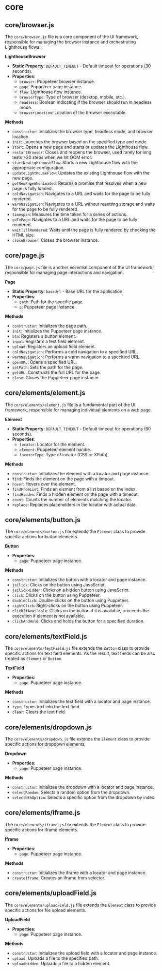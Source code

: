 # core

## core/browser.js

The `core/browser.js` file is a core component of the UI framework, responsible for managing the browser instance and orchestrating Lighthouse flows.

**LighthouseBrowser**

- **Static Property**: `DEFAULT_TIMEOUT` - Default timeout for operations (30 seconds).
- **Properties**:
  - `browser`: Puppeteer browser instance.
  - `page`: Puppeteer page instance.
  - `flow`: Lighthouse flow instance.
  - `browserType`: Type of browser (desktop, mobile, etc.).
  - `headless`: Boolean indicating if the browser should run in headless mode.
  - `browserLocation`: Location of the browser executable.

**Methods**

- `constructor`: Initializes the browser type, headless mode, and browser location.
- `init`: Launches the browser based on the specified type and mode.
- `start`: Opens a new page and starts or updates the Lighthouse flow.
- `restartBrowser`: Closes and reopens the browser, used rarely for long tests >20 steps when we hit OOM error.
- `startNewLighthouseFlow`: Starts a new Lighthouse flow with the appropriate configuration.
- `updateLighthouseFlow`: Updates the existing Lighthouse flow with the new page.
- `getNewPageWhenLoaded`: Returns a promise that resolves when a new page is fully loaded.
- `coldNavigation`: Navigates to a URL and waits for the page to be fully rendered.
- `warmNavigation`: Navigates to a URL without resetting storage and waits for the page to be fully rendered.
- `timespan`: Measures the time taken for a series of actions.
- `goToPage`: Navigates to a URL and waits for the page to be fully rendered.
- `waitTillRendered`: Waits until the page is fully rendered by checking the HTML size.
- `closeBrowser`: Closes the browser instance.

## core/page.js

The `core/page.js` file is another essential component of the UI framework, responsible for managing page interactions and navigation.

**Page**

- **Static Property**: `baseUrl` - Base URL for the application.
- **Properties**:
  - `path`: Path for the specific page.
  - `p`: Puppeteer page instance.

**Methods**

- `constructor`: Initializes the page path.
- `init`: Initializes the Puppeteer page instance.
- `btn`: Registers a button element.
- `input`: Registers a text field element.
- `upload`: Registers an upload field element.
- `coldNavigation`: Performs a cold navigation to a specified URL.
- `warmNavigation`: Performs a warm navigation to a specified URL.
- `openURL`: Opens a specified URL.
- `setPath`: Sets the path for the page.
- `getURL`: Constructs the full URL for the page.
- `close`: Closes the Puppeteer page instance.

## core/elements/element.js

The `core/elements/element.js` file is a fundamental part of the UI framework, responsible for managing individual elements on a web page.

**Element**

- **Static Property**: `DEFAULT_TIMEOUT` - Default timeout for operations (60 seconds).
- **Properties**:
  - `locator`: Locator for the element.
  - `element`: Puppeteer element handle.
  - `locatorType`: Type of locator (CSS or XPath).

**Methods**

- `constructor`: Initializes the element with a locator and page instance.
- `find`: Finds the element on the page with a timeout.
- `hover`: Hovers over the element.
- `findFromList`: Finds an element from a list based on the index.
- `findHidden`: Finds a hidden element on the page with a timeout.
- `count`: Counts the number of elements matching the locator.
- `replace`: Replaces placeholders in the locator with actual data.

## core/elements/button.js

The `core/elements/button.js` file extends the `Element` class to provide specific actions for button elements.

**Button**

- **Properties**:
  - `page`: Puppeteer page instance.

**Methods**

- `constructor`: Initializes the button with a locator and page instance.
- `jsClick`: Clicks on the button using JavaScript.
- `jsClickHidden`: Clicks on a hidden button using JavaScript.
- `click`: Clicks on the button using Puppeteer.
- `doubleClick`: Double-clicks on the button using Puppeteer.
- `rightClick`: Right-clicks on the button using Puppeteer.
- `clickIfAvailable`: Clicks on the button if it is available, proceeds the execution if element is not available.
- `clickAndHold`: Clicks and holds the button for a specified duration.

## core/elements/textField.js

The `core/elements/textField.js` file extends the `Button` class to provide specific actions for text field elements. As the result, text fields can be also treated as `Element` or `Button`.

**TextField**

- **Properties**:
  - `page`: Puppeteer page instance.

**Methods**

- `constructor`: Initializes the text field with a locator and page instance.
- `type`: Types text into the text field.
- `clear`: Clears the text field.

## core/elements/dropdown.js

The `core/elements/dropdown.js` file extends the `Element` class to provide specific actions for dropdown elements.

**Dropdown**

- **Properties**:
  - `page`: Puppeteer page instance.

**Methods**

- `constructor`: Initializes the dropdown with a locator and page instance.
- `selectRandom`: Selects a random option from the dropdown.
- `selectNthOption`: Selects a specific option from the dropdown by index.

## core/elements/iframe.js

The `core/elements/iframe.js` file extends the `Element` class to provide specific actions for iframe elements.

**Iframe**

- **Properties**:
  - `page`: Puppeteer page instance.

**Methods**

- `constructor`: Initializes the iframe with a locator and page instance.
- `createIframe`: Creates an iframe from selector.

## core/elements/uploadField.js

The `core/elements/uploadField.js` file extends the `Element` class to provide specific actions for file upload elements.

**UploadField**

- **Properties**:
  - `page`: Puppeteer page instance.

**Methods**

- `constructor`: Initializes the upload field with a locator and page instance.
- `upload`: Uploads a file to the specified path.
- `uploadHidden`: Uploads a file to a hidden element.
